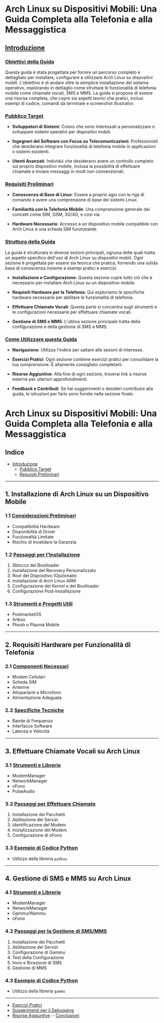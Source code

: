 # Arch Linux su Dispositivi Mobili: Una Guida Completa alla Telefonia e alla Messaggistica

## [Introduzione](#introduzione)

### [Obiettivi della Guida](#obiettivi-della-guida)

Questa guida è stata progettata per fornire un percorso completo e dettagliato per installare, configurare e utilizzare Arch Linux su dispositivi mobili. L'obiettivo è di andare oltre la semplice installazione del sistema operativo, esplorando in dettaglio come sfruttare le funzionalità di telefonia mobile come chiamate vocali, SMS e MMS. La guida si propone di essere una risorsa completa, che copre sia aspetti teorici che pratici, inclusi esempi di codice, comandi da terminale e screenshot illustrativi.

### [Pubblico Target](#pubblico-target)

- **Sviluppatori di Sistemi**: Coloro che sono interessati a personalizzare o sviluppare sistemi operativi per dispositivi mobili.
  
- **Ingegneri del Software con Focus su Telecomunicazioni**: Professionisti che desiderano integrare funzionalità di telefonia mobile in applicazioni o sistemi esistenti.

- **Utenti Avanzati**: Individui che desiderano avere un controllo completo sul proprio dispositivo mobile, inclusa la possibilità di effettuare chiamate e inviare messaggi in modi non convenzionali.

### [Requisiti Preliminari](#requisiti-preliminari)

- **Conoscenza di Base di Linux**: Essere a proprio agio con la riga di comando e avere una comprensione di base dei sistemi Linux.

- **Familiarità con la Telefonia Mobile**: Una comprensione generale dei concetti come SIM, GSM, 3G/4G, e così via.

- **Hardware Necessario**: Accesso a un dispositivo mobile compatibile con Arch Linux e una scheda SIM funzionante.

### [Struttura della Guida](#struttura-della-guida)

La guida è strutturata in diverse sezioni principali, ognuna delle quali tratta un aspetto specifico dell'uso di Arch Linux su dispositivi mobili. Ogni sezione è progettata per essere sia teorica che pratica, fornendo una solida base di conoscenza insieme a esempi pratici e esercizi.

- **Installazione e Configurazione**: Questa sezione copre tutto ciò che è necessario per installare Arch Linux su un dispositivo mobile.

- **Requisiti Hardware per la Telefonia**: Qui esploriamo le specifiche hardware necessarie per abilitare le funzionalità di telefonia.

- **Effettuare Chiamate Vocali**: Questa parte si concentra sugli strumenti e le configurazioni necessarie per effettuare chiamate vocali.

- **Gestione di SMS e MMS**: L'ultima sezione principale tratta della configurazione e della gestione di SMS e MMS.

### [Come Utilizzare questa Guida](#come-utilizzare-questa-guida)

- **Navigazione**: Utilizza l'indice per saltare alle sezioni di interesse.
  
- **Esercizi Pratici**: Ogni sezione contiene esercizi pratici per consolidare la tua comprensione. È altamente consigliato completarli.

- **Risorse Aggiuntive**: Alla fine di ogni sezione, troverai link a risorse esterne per ulteriori approfondimenti.

- **Feedback e Contributi**: Se hai suggerimenti o desideri contribuire alla guida, le istruzioni per farlo sono fornite nella sezione finale.

# Arch Linux su Dispositivi Mobili: Una Guida Completa alla Telefonia e alla Messaggistica

## Indice

- [Introduzione](#introduzione)
  - [Pubblico Target](#pubblico-target)
  - [Requisiti Preliminari](#requisiti-preliminari)

---

## 1. Installazione di Arch Linux su un Dispositivo Mobile

### 1.1 [Considerazioni Preliminari](#considerazioni-preliminari)
  - Compatibilità Hardware
  - Disponibilità di Driver
  - Funzionalità Limitate
  - Rischio di Invalidare la Garanzia

### 1.2 [Passaggi per l'Installazione](#passaggi-per-linstallazione)
  1. Sblocco del Bootloader
  2. Installazione del Recovery Personalizzato
  3. Root del Dispositivo (Opzionale)
  4. Installazione di Arch Linux ARM
  5. Configurazione del Kernel e del Bootloader
  6. Configurazione Post-Installazione

### 1.3 [Strumenti e Progetti Utili](#strumenti-e-progetti-utili)
  - PostmarketOS
  - Anbox
  - Phosh o Plasma Mobile

---

## 2. Requisiti Hardware per Funzionalità di Telefonia

### 2.1 [Componenti Necessari](#componenti-necessari)
  - Modem Cellulari
  - Scheda SIM
  - Antenne
  - Altoparlanti e Microfono
  - Alimentazione Adeguata

### 2.2 [Specifiche Tecniche](#specifiche-tecniche)
  - Bande di Frequenza
  - Interfacce Software
  - Latenza e Velocità

---

## 3. Effettuare Chiamate Vocali su Arch Linux

### 3.1 [Strumenti e Librerie](#strumenti-e-librerie)
  - ModemManager
  - NetworkManager
  - oFono
  - PulseAudio

### 3.2 [Passaggi per Effettuare Chiamate](#passaggi-per-effettuare-chiamate)
  1. Installazione dei Pacchetti
  2. Abilitazione dei Servizi
  3. Identificazione del Modem
  4. Inizializzazione del Modem
  5. Configurazione di oFono

### 3.3 [Esempio di Codice Python](#esempio-di-codice-python)
  - Utilizzo della libreria `pydbus`

---

## 4. Gestione di SMS e MMS su Arch Linux

### 4.1 [Strumenti e Librerie](#strumenti-e-librerie)
  - ModemManager
  - NetworkManager
  - Gammu/Wammu
  - oFono

### 4.2 [Passaggi per la Gestione di SMS/MMS](#passaggi-per-la-gestione-di-smsmms)
  1. Installazione dei Pacchetti
  2. Abilitazione dei Servizi
  3. Configurazione di Gammu
  4. Test della Configurazione
  5. Invio e Ricezione di SMS
  6. Gestione di MMS

### 4.3 [Esempio di Codice Python](#esempio-di-codice-python)
  - Utilizzo della libreria `gammu`

---

- [Esercizi Pratici](#esercizi-pratici)
- [Suggerimenti per il Debugging](#suggerimenti-per-il-debugging)
- [Risorse Aggiuntive](#risorse-aggiuntive)
:- [Conclusioni](#conclusioni)
